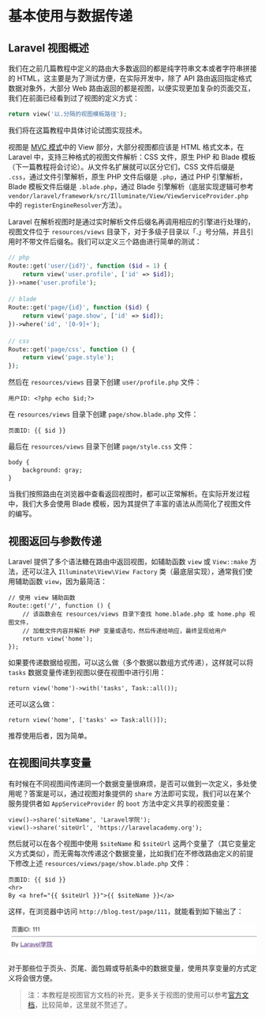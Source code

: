 # 基本使用与数据传递

## Laravel 视图概述

我们在之前几篇教程中定义的路由大多数返回的都是纯字符串文本或者字符串拼接的 HTML，这主要是为了测试方便，在实际开发中，除了 API 路由返回指定格式数据对象外，大部分 Web 路由返回的都是视图，以便实现更加复杂的页面交互，我们在前面已经看到过了视图的定义方式：

```php
return view('以.分隔的视图模板路径');
```

我们将在这篇教程中具体讨论试图实现技术。

视图是 [MVC 模式](https://laravelacademy.org/post/9614.html#toc_0)中的 View 部分，大部分视图都应该是 HTML 格式文本，在 Laravel 中，支持三种格式的视图文件解析：CSS 文件，原生 PHP 和 Blade 模板（下一篇教程将会讨论）。从文件名扩展就可以区分它们，CSS 文件后缀是 `.css`，通过文件引擎解析，原生 PHP 文件后缀是 `.php`，通过 PHP 引擎解析，Blade 模板文件后缀是 `.blade.php`，通过 Blade 引擎解析（底层实现逻辑可参考 `vendor/laravel/framework/src/Illuminate/View/ViewServiceProvider.php` 中的 `registerEngineResolver`方法）。

Laravel 在解析视图时是通过实时解析文件后缀名再调用相应的引擎进行处理的，视图文件位于 `resources/views` 目录下，对于多级子目录以「.」号分隔，并且引用时不带文件后缀名。我们可以定义三个路由进行简单的测试：

```php
// php 
Route::get('user/{id?}', function ($id = 1) {
    return view('user.profile', ['id' => $id]);
})->name('user.profile');

// blade
Route::get('page/{id}', function ($id) {
    return view('page.show', ['id' => $id]);
})->where('id', '[0-9]+');

// css
Route::get('page/css', function () {
    return view('page.style');
});
```

然后在 `resources/views` 目录下创建 `user/profile.php` 文件：

```
用户ID: <?php echo $id;?>
```

在 `resources/views` 目录下创建 `page/show.blade.php` 文件：

```
页面ID: {{ $id }}
```

最后在 `resources/views` 目录下创建 `page/style.css` 文件：

```
body {
    background: gray;
}
```

当我们按照路由在浏览器中查看返回视图时，都可以正常解析。在实际开发过程中，我们大多会使用 Blade 模板，因为其提供了丰富的语法从而简化了视图文件的编写。

## 视图返回与参数传递

Laravel 提供了多个语法糖在路由中返回视图，如辅助函数 `view` 或 `View::make` 方法，还可以注入 `Illuminate\View\View Factory` 类（最底层实现），通常我们使用辅助函数 `view`，因为最简洁：

```
// 使用 view 辅助函数
Route::get('/', function () { 
    // 该函数会在 resources/views 目录下查找 home.blade.php 或 home.php 视图文件，
    // 加载文件内容并解析 PHP 变量或语句，然后传递给响应，最终呈现给用户
    return view('home'); 
});
```

如果要传递数据给视图，可以这么做（多个数据以数组方式传递），这样就可以将 `tasks` 数据变量传递到视图以便在视图中进行引用：

```
return view('home')->with('tasks', Task::all());
```

还可以这么做：

```
return view('home', ['tasks' => Task:all()]);
```

推荐使用后者，因为简单。

## 在视图间共享变量

有时候在不同视图间传递同一个数据变量很麻烦，是否可以做到一次定义，多处使用呢？答案是可以，通过视图对象提供的 `share` 方法即可实现，我们可以在某个服务提供者如 `AppServiceProvider` 的 `boot` 方法中定义共享的视图变量：

```
view()->share('siteName', 'Laravel学院');
view()->share('siteUrl', 'https://laravelacademy.org');   
```

然后就可以在各个视图中使用 `$siteName` 和 `$siteUrl` 这两个变量了（其它变量定义方式类似），而无需每次传递这个数据变量，比如我们在不修改路由定义的前提下修改上述 `resources/views/page/show.blade.php` 文件：

```
页面ID: {{ $id }}
<hr>
By <a href="{{ $siteUrl }}">{{ $siteName }}</a>
```

这样，在浏览器中访问 `http://blog.test/page/111`，就能看到如下输出了：

![img](04.01-视图入门.assets/fb19326ace6ef7bfda68644af5f6fec4.jpg)

对于那些位于页头、页尾、面包屑或导航条中的数据变量，使用共享变量的方式定义将会很方便。

> 注：本教程是视图官方文档的补充，更多关于视图的使用可以参考[官方文档](https://laravelacademy.org/post/9544.html)，比较简单，这里就不赘述了。

